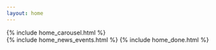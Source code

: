 ```yaml
---
layout: home
---
```


<div class="home">
  {% include home_carousel.html %}
  </br>
  {% include home_news_events.html %}
  {% include home_done.html %}
</div>

<!--{% include home_carousel_involved.html %}-->
